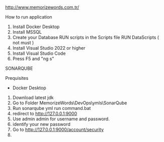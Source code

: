 http://www.memorizewords.com.tr/

How to run application
1) Install Docker Desktop
2) Install MSSQL
3) Create your Database
   RUN scripts in the Scripts file
   RUN DataScripts ( not must )
4) Install Visual Studio 2022 or higher
5) Install Visual Studio Code
6) Press F5 and "ng s"


SONARQUBE

Prequisites
- Docker Desktop

1) Download latest jdk
2) Go to Folder MemorizeWords\DevOps\ymls\SonarQube
3) Run sonarqube yml run command.bat
4) redirect to http://127.0.0.1:9000
5) Use admin admin for username and password.
6) identify your new password
7) Go to http://127.0.0.1:9000/account/security
8) 
